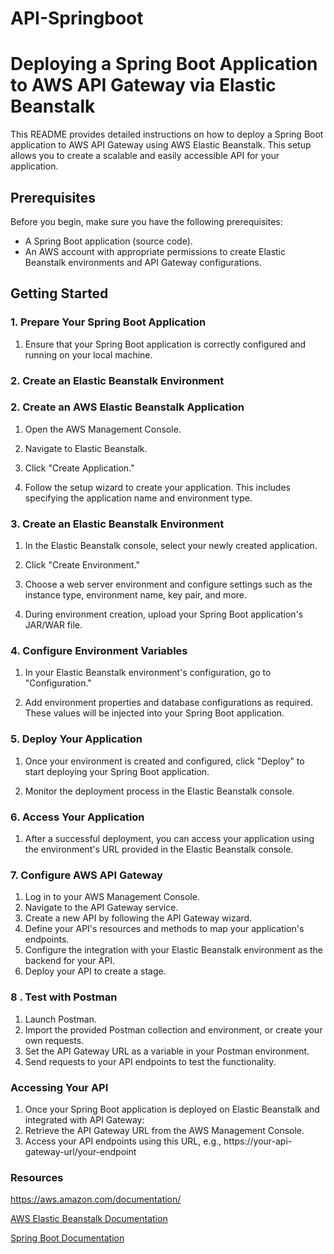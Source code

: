 # API-Springboot

# Deploying a Spring Boot Application to AWS API Gateway via Elastic Beanstalk

This README provides detailed instructions on how to deploy a Spring Boot application to AWS API Gateway using AWS Elastic Beanstalk. This setup allows you to create a scalable and easily accessible API for your application.

## Prerequisites

Before you begin, make sure you have the following prerequisites:

- A Spring Boot application (source code).
- An AWS account with appropriate permissions to create Elastic Beanstalk environments and API Gateway configurations.

## Getting Started

### 1. Prepare Your Spring Boot Application

1. Ensure that your Spring Boot application is correctly configured and running on your local machine.

### 2. Create an Elastic Beanstalk Environment

### 2. Create an AWS Elastic Beanstalk Application

1. Open the AWS Management Console.

2. Navigate to Elastic Beanstalk.

3. Click "Create Application."

4. Follow the setup wizard to create your application. This includes specifying the application name and environment type.

### 3. Create an Elastic Beanstalk Environment

1. In the Elastic Beanstalk console, select your newly created application.

2. Click "Create Environment."

3. Choose a web server environment and configure settings such as the instance type, environment name, key pair, and more.

4. During environment creation, upload your Spring Boot application's JAR/WAR file.

### 4. Configure Environment Variables

1. In your Elastic Beanstalk environment's configuration, go to "Configuration."

2. Add environment properties and database configurations as required. These values will be injected into your Spring Boot application.

### 5. Deploy Your Application

1. Once your environment is created and configured, click "Deploy" to start deploying your Spring Boot application.

2. Monitor the deployment process in the Elastic Beanstalk console.

### 6. Access Your Application

1. After a successful deployment, you can access your application using the environment's URL provided in the Elastic Beanstalk console.

### 7. Configure AWS API Gateway

1.	Log in to your AWS Management Console.
2.	Navigate to the API Gateway service.
3.	Create a new API by following the API Gateway wizard.
4.	Define your API's resources and methods to map your application's endpoints.
5.	Configure the integration with your Elastic Beanstalk environment as the backend for your API.
6.	Deploy your API to create a stage.

### 8 . Test with Postman
1.	Launch Postman.
2.	Import the provided Postman collection and environment, or create your own requests.
3.	Set the API Gateway URL as a variable in your Postman environment.
4.	Send requests to your API endpoints to test the functionality.

### Accessing Your API
1.	Once your Spring Boot application is deployed on Elastic Beanstalk and integrated with API Gateway:
2.	Retrieve the API Gateway URL from the AWS Management Console.
3.	Access your API endpoints using this URL, e.g., https://your-api-gateway-url/your-endpoint

### Resources

https://aws.amazon.com/documentation/

[AWS Elastic Beanstalk Documentation](https://docs.aws.amazon.com/elasticbeanstalk/latest/dg/Welcome.html)

[Spring Boot Documentation](https://docs.spring.io/spring-boot/docs/current/reference/htmlsingle/)


